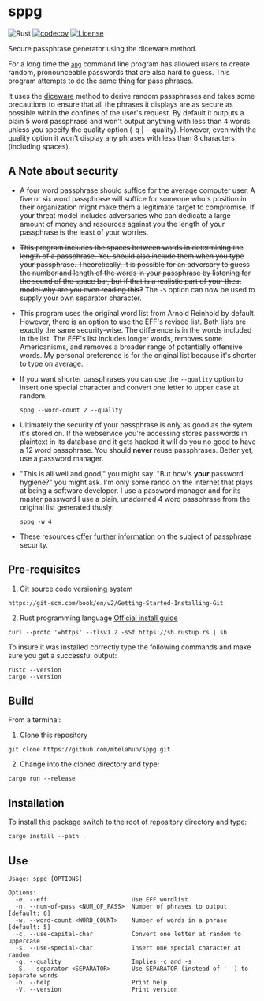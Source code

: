 # sppg
![Rust](https://github.com/mtelahun/sppg/actions/workflows/rust.yml/badge.svg)
[![codecov](https://codecov.io/gh/mtelahun/sppg/branch/main/graph/badge.svg?token=A1P9I5E2LU)](https://codecov.io/gh/trevi-software/rhodos)
[![License](https://img.shields.io/badge/License-BSD_2--Clause-orange.svg)](https://opensource.org/licenses/BSD-2-Clause)

Secure passphrase generator using the diceware method.

For a long time the [`apg`](https://github.com/jabenninghoff/apg) command line program has allowed users to create random, pronounceable passwords that are also hard to guess. This program attempts to do the same thing for pass phrases.

It uses the [diceware](https://theworld.com/~reinhold/diceware.html) method to derive random passphrases and takes some precautions to ensure that all the phrases it displays are as secure as possible within the confines of the user's request. By default it outputs a plain 5 word passphrase and won't output anything with less than 4 words unless you specify the quality option (-q | --quality). However, even with the quality option it won't display any phrases with less than 8 characters (including spaces).

A Note about security
---
- A four word passphrase should suffice for the average computer user. A five or six word passphrase will suffice for someone who's position in their organization might make them a legitimate target to compromise. If your threat model includes adversaries who can dedicate a large amount of money and resources against you the length of your passphrase is the least of your worries.
- ~~This program includes the spaces between words in determining the length of a passphrase. You should also include them when you type your passphrase. Theoretically, it is possible for an adversary to guess the number and length of the words in your passphrase by listening for the sound of the space bar, but if that is a realistic part of your theat model why are you even reading this?~~ The `-S` option can now be used to supply your own separator character.
- This program uses the original word list from Arnold Reinhold by default. However, there is an option to use the EFF's revised list. Both lists are exactly the same security-wise. The difference is in the words included in the list. The EFF's list includes longer words, removes some Americanisms, and removes a broader range of potentially offensive words. My personal preference is for the original list because it's shorter to type on average.
- If you want shorter passphrases you can use the `--quality` option to insert one special character and convert one letter to upper case at random.

    `sppg --word-count 2 --quality`

- Ultimately the security of your passphrase is only as good as the sytem it's stored on. If the webservice you're accessing stores passwords in plaintext in its database and it gets hacked it will do you no good to have a 12 word passphrase. You should **never** reuse passphrases. Better yet, use a password manager.
- "This is all well and good," you might say. "But how's **your** password hygiene?" you might ask. I'm only some rando on the internet that plays at being a software developer. I use a password manager and for its master password I use a plain, unadorned 4 word passphrase from the original list generated thusly:

    `sppg -w 4`

- These resources [offer](https://xkcd.com/936/) [further](https://palant.info/2023/01/30/password-strength-explained/) [information](https://proton.me/blog/protonmail-com-blog-password-vs-passphrase) on the subject of passphrase security.

Pre-requisites
--------------
1. Git source code versioning system

`https://git-scm.com/book/en/v2/Getting-Started-Installing-Git`

2. Rust programming language [Official install guide](https://www.rust-lang.org/tools/install)

`curl --proto '=https' --tlsv1.2 -sSf https://sh.rustup.rs | sh`

To insure it was installed correctly type the following commands and make sure you get a successful output:
```
rustc --version
cargo --version
```

Build
-----
From a terminal:
1. Clone this repository

```git clone https://github.com/mtelahun/sppg.git```

2. Change into the cloned directory and type:

```cargo run --release```

Installation
------------
To install this package switch to the root of repository directory and type:

`cargo install --path .`

Use
---
```
Usage: sppg [OPTIONS]

Options:
  -e, --eff                        Use EFF wordlist
  -n, --num-of-pass <NUM_OF_PASS>  Number of phrases to output [default: 6]
  -w, --word-count <WORD_COUNT>    Number of words in a phrase [default: 5]
  -c, --use-capital-char           Convert one letter at random to uppercase
  -s, --use-special-char           Insert one special character at random
  -q, --quality                    Implies -c and -s
  -S, --separator <SEPARATOR>      Use SEPARATOR (instead of ' ') to separate words
  -h, --help                       Print help
  -V, --version                    Print version
```
